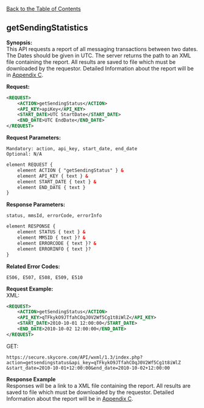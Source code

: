 [Back to the Table of Contents](/1.3/README.md)

## getSendingStatistics

__Synopsis:__  
This API requests a report of all messaging transactions between two dates.  The Dates should be given in UTC. The server returns the path to an XML file containing the report. All results are saved to file which must be downloaded by the requestor. Detailed Information about the report will be in [Appendix C](/1.3/CONTENTS/APPENDIX/APPENDIX_C.md).

__Request:__
```xml
<REQUEST>
    <ACTION>getSendingStatus</ACTION>
    <API_KEY>apiKey</API_KEY>
    <START_DATE>UTC StartDate</START_DATE>
    <END_DATE>UTC EndDate</END_DATE>
</REQUEST>
```

__Request Parameters:__

    Mandatory: action, api_key, start_date, end_date
    Optional: N/A

```xml
element REQUEST {
    element ACTION { "getSendingStatus" } &
    element API_KEY { text } &
    element START_DATE { text } &
    element END_DATE { text }
}
```

__Response Parameters:__

    status, mmsId, errorCode, errorInfo

```xml
element RESPONSE {
    element STATUS { text } &
    element MMSID { text }? &
    element ERRORCODE { text }? &
    element ERRORINFO { text }?
}
```

__Related Error Codes:__

    E506, E507, E508, E509, E510

__Request Example:__  
XML:
```xml
<REQUEST>
    <ACTION>getSendingStatus</ACTION>
    <API_KEY>qTFkykO9JTfahCOqJ0V2Wf5Cg1t8iWlZ</API_KEY>
    <START_DATE>2010-10-01 12:00:00</START_DATE>
    <END_DATE>2010-10-02 12:00:00</END_DATE>
</REQUEST>
```

GET:

    https://secure.skycore.com/API/wxml/1.3/index.php?action=getsendingstatus&api_key=qTFkykO9JTfahCOqJ0V2Wf5Cg1t8iWlZ
    &start_date=2010-10-01+12:00:00&end_date=2010-10-02+12:00:00

__Response Example__  
Responses will be a link to a XML file containing the report. All results are saved to file which must be downloaded by the requestor. Detailed Information about the report will be in [Appendix C](/1.3/CONTENTS/APPENDIX/APPENDIX_C.md).
